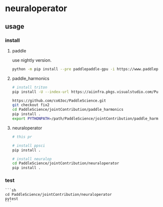 # neuraloperator

## usage

### install

1. paddle

    use nightly version.

    ```sh
    python -m pip install --pre paddlepaddle-gpu -i https://www.paddlepaddle.org.cn/packages/nightly/cu118/
    ```

2. paddle_harmonics

    ```sh
    # install triton
    pip install -U --index-url https://aiinfra.pkgs.visualstudio.com/PublicPackages/_packaging/Triton-Nightly/pypi/simple/ triton-nightly

    https://github.com/co63oc/PaddleScience.git
    git checkout fix2
    cd PaddleScience/jointContribution/paddle_harmonics
    pip install .
    export PYTHONPATH=/path/PaddleScience/jointContribution/paddle_harmonics:$PYTHONPATH
    ```

3. neuraloperator

    ```sh
    # this pr

    # install ppsci
    pip install .

    # install neuralop
    cd PaddleScience/jointContribution/neuraloperator
    pip install .
    ```

### test

    ```sh
    cd PaddleScience/jointContribution/neuraloperator
    pytest
    ```
